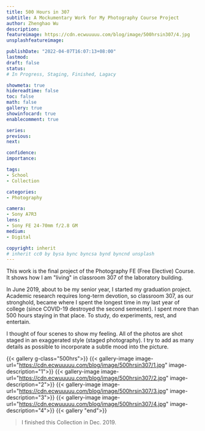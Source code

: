 ```yaml
---
title: 500 Hours in 307
subtitle: A Mockumentary Work for My Photography Course Project
author: Zhenghao Wu
description: 
featureimage: https://cdn.ecwuuuuu.com/blog/image/500hrsin307/4.jpg
unsplashfeatureimage: 

publishDate: "2022-04-07T16:07:13+08:00"
lastmod: 
draft: false
status: 
# In Progress, Staging, Finished, Lagacy

showmeta: true
hidereadtime: false
toc: false
math: false
gallery: true
showinfocard: true
enablecomment: true

series:
previous:
next:

confidence: 
importance: 

tags:
- School
- Collection

categories:
- Photography

camera:
- Sony A7R3
lens:
- Sony FE 24-70mm f/2.8 GM
medium:
- Digital

copyright: inherit
# inherit cc0 by bysa bync byncsa bynd byncnd unsplash
---
```


This work is the final project of the Photography FE (Free Elective) Course. It shows how I am "living" in classroom 307 of the laboratory building.

In June 2019, about to be my senior year, I started my graduation project. Academic research requires long-term devotion, so classroom 307, as our stronghold, became where I spent the longest time in my last year of college (since COVID-19 destroyed the second semester). I spent more than 500 hours staying in that place. To study, do experiments, rest, and entertain.

I thought of four scenes to show my feeling. All of the photos are shot staged in an exaggerated style (staged photography). I try to add as many details as possible to incorporate a subtle mood into the picture.

{{< gallery g-class="500hrs">}}
{{< gallery-image
image-url="https://cdn.ecwuuuuu.com/blog/image/500hrsin307/1.jpg"
image-description="1">}}
{{< gallery-image
image-url="https://cdn.ecwuuuuu.com/blog/image/500hrsin307/2.jpg"
image-description="2">}}
{{< gallery-image
image-url="https://cdn.ecwuuuuu.com/blog/image/500hrsin307/3.jpg"
image-description="3">}}
{{< gallery-image
image-url="https://cdn.ecwuuuuu.com/blog/image/500hrsin307/4.jpg"
image-description="4">}}
{{< gallery "end">}}

> I finished this Collection in Dec. 2019.